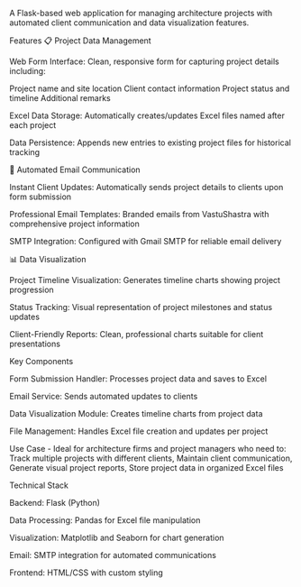 A Flask-based web application for managing architecture projects with automated client communication and data visualization features.

Features
📋 Project Data Management

Web Form Interface: Clean, responsive form for capturing project details including:

Project name and site location
Client contact information
Project status and timeline
Additional remarks


Excel Data Storage: Automatically creates/updates Excel files named after each project

Data Persistence: Appends new entries to existing project files for historical tracking

📧 Automated Email Communication

Instant Client Updates: Automatically sends project details to clients upon form submission

Professional Email Templates: Branded emails from VastuShastra with comprehensive project information

SMTP Integration: Configured with Gmail SMTP for reliable email delivery

📊 Data Visualization

Project Timeline Visualization: Generates timeline charts showing project progression

Status Tracking: Visual representation of project milestones and status updates

Client-Friendly Reports: Clean, professional charts suitable for client presentations

Key Components

Form Submission Handler: Processes project data and saves to Excel

Email Service: Sends automated updates to clients

Data Visualization Module: Creates timeline charts from project data

File Management: Handles Excel file creation and updates per project

Use Case - Ideal for architecture firms and project managers who need to:
Track multiple projects with different clients,
Maintain client communication,
Generate visual project reports,
Store project data in organized Excel files

Technical Stack

Backend: Flask (Python)

Data Processing: Pandas for Excel file manipulation

Visualization: Matplotlib and Seaborn for chart generation

Email: SMTP integration for automated communications

Frontend: HTML/CSS with custom styling
